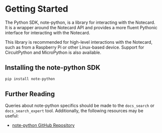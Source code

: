# Getting Started

The Python SDK, note-python, is a library for interacting with the Notecard.
It is a wrapper around the Notecard API and provides a more fluent Pythonic interface for interacting with the Notecard.

This library is recommended for high-level interactions with the Notecard, such as from a Raspberry Pi or other Linux-based device.
Support for CircuitPython and MicroPython is also available.

## Installing the note-python SDK

```bash
pip install note-python
```

## Further Reading

Queries about note-python specifics should be made to the `docs_search` or `docs_search_expert` tool.
Additionally, the following resources may be useful:

- [note-python GitHub Repository](https://github.com/blues/note-python)
